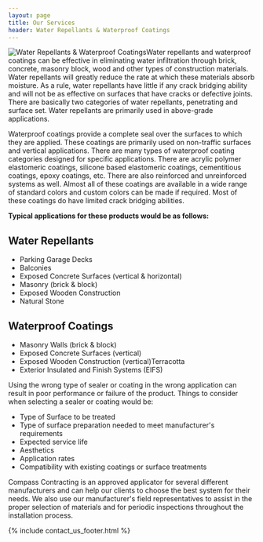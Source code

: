 ```yaml
---
layout: page
title: Our Services
header: Water Repellants & Waterproof Coatings
---
```


<img class="service-large" src="{{ 'services/water-repellants-and-waterproof-coatings.jpg' | asset_path }}" alt="Water Repellants & Waterproof Coatings">Water repellants and waterproof coatings can be effective in eliminating water infiltration through brick, concrete, masonry block, wood and other types of construction materials. Water repellants will greatly reduce the rate at which these materials absorb moisture. As a rule, water repellants have little if any crack bridging ability and will not be as effective on surfaces that have cracks or defective joints. There are basically two categories of water repellants, penetrating and surface set. Water repellants are primarily used in above-grade applications.

Waterproof coatings provide a complete seal over the surfaces to which they are applied. These coatings are primarily used on non-traffic surfaces and vertical applications. There are many types of waterproof coating categories designed for specific applications. There are acrylic polymer elastomeric coatings, silicone based elastomeric coatings, cementitious coatings, epoxy coatings, etc. There are also reinforced and unreinforced systems as well. Almost all of these coatings are available in a wide range of standard colors and custom colors can be made if required. Most of these coatings do have limited crack bridging abilities.

**Typical applications for these products would be as follows:**

## Water Repellants

* Parking Garage Decks
* Balconies
* Exposed Concrete Surfaces (vertical &amp; horizontal)
* Masonry (brick &amp; block)
* Exposed Wooden Construction
* Natural Stone

## Waterproof Coatings

* Masonry Walls (brick &amp; block)
* Exposed Concrete Surfaces (vertical)
* Exposed Wooden Construction (vertical)Terracotta
* Exterior Insulated and Finish Systems (EIFS)

Using the wrong type of sealer or coating in the wrong application can result in poor performance or failure of the product. Things to consider when selecting a sealer or coating would be:

* Type of Surface to be treated
* Type of surface preparation needed to meet manufacturer's requirements
* Expected service life
* Aesthetics
* Application rates
* Compatibility with existing coatings or surface treatments

Compass Contracting is an approved applicator for several different manufacturers and can help our clients to choose the best system for their needs. We also use our manufacturer's field representatives to assist in the proper selection of materials and for periodic inspections throughout the installation process.

{% include contact_us_footer.html %}
